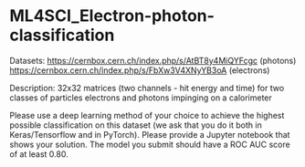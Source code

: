 # ML4SCI_Electron-photon-classification

Datasets:
https://cernbox.cern.ch/index.php/s/AtBT8y4MiQYFcgc (photons)
https://cernbox.cern.ch/index.php/s/FbXw3V4XNyYB3oA (electrons)

Description: 32x32 matrices (two channels - hit energy and time) for two classes of
particles electrons and photons impinging on a calorimeter

Please use a deep learning method of your choice to achieve the highest possible
classification on this dataset (we ask that you do it both in Keras/Tensorflow and in
PyTorch). Please provide a Jupyter notebook that shows your solution. The model you submit should have a ROC AUC score of at least 0.80.
